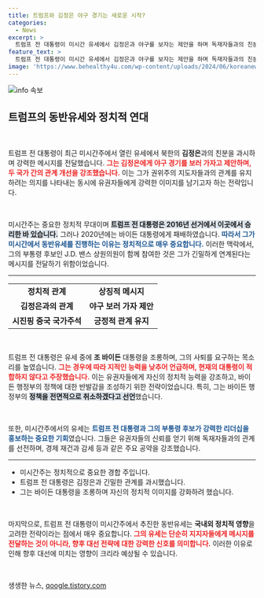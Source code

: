 ```yaml
---
title: 트럼프와 김정은 야구 경기는 새로운 시작?
categories:
  - News
excerpt: >
  트럼프 전 대통령이 미시간 유세에서 김정은과 야구를 보자는 제안을 하며 독재자들과의 친분을 과시했습니다. 바이든 대통령을 조롱하고, 공화당의 대선 공약을 강조한 그의 발언이 화제를 모으고 있습니다!
feature_text: >
  트럼프 전 대통령이 미시간 유세에서 김정은과 야구를 보자는 제안을 하며 독재자들과의 친분을 과시했습니다. 바이든 대통령을 조롱하고, 공화당의 대선 공약을 강조한 그의 발언이 화제를 모으고 있습니다!
image: 'https://www.behealthy4u.com/wp-content/uploads/2024/06/koreanews.jpg'
---
```


<p><img src="https://www.behealthy4u.com/wp-content/uploads/2024/06/koreanews.jpg" alt="info 속보" /></p>

<h2 data-ke-size="size26">트럼프의 동반유세와 정치적 연대</h2>

<p data-ke-size="size16">&nbsp;</p>

<p>트럼프 전 대통령이 최근 미시간주에서 열린 유세에서 북한의 <b>김정은</b>과의 친분을 과시하며 강력한 메시지를 전달했습니다. <b><span style="color: #ee2323;">그는 김정은에게 야구 경기를 보러 가자고 제안하며, 두 국가 간의 관계 개선을 강조했습니다.</span></b> 이는 그가 권위주의 지도자들과의 관계를 유지하려는 의지를 나타내는 동시에 유권자들에게 강력한 이미지를 남기고자 하는 전략입니다.</p>

<p data-ke-size="size16">&nbsp;</p>

<p>미시간주는 중요한 정치적 무대이며 <b><span style="background-color: #21538527;">트럼프 전 대통령은 2016년 선거에서 이곳에서 승리한 바 있습니다.</span></b> 그러나 2020년에는 바이든 대통령에게 패배하였습니다. <b><span style="color: #1a5490;">따라서 그가 미시간에서 동반유세를 진행하는 이유는 정치적으로 매우 중요합니다.</span></b> 이러한 맥락에서, 그의 부통령 후보인 J.D. 밴스 상원의원이 함께 참여한 것은 그가 긴밀하게 연계된다는 메시지를 전달하기 위함이었습니다.</p>

<hr>

<table style="width:100%; border-collapse: collapse;">
    <tr>
        <td style="text-align: center; height: 17px;"><b>정치적 관계</b></td>
        <td style="text-align: center; height: 17px;"><b>상징적 메시지</b></td>
    </tr>
    <tr>
        <td style="text-align: center; height: 17px;"><b>김정은과의 관계</b></td>
        <td style="text-align: center; height: 17px;"><b>야구 보러 가자 제안</b></td>
    </tr>
    <tr>
        <td style="text-align: center; height: 17px;"><b>시진핑 중국 국가주석</b></td>
        <td style="text-align: center; height: 17px;"><b>긍정적 관계 유지</b></td>
    </tr>
</table>

<p data-ke-size="size16">&nbsp;</p>

<p>트럼프 전 대통령은 유세 중에 <b>조 바이든</b> 대통령을 조롱하며, 그의 사퇴를 요구하는 목소리를 높였습니다. <b><span style="color: #ee2323;">그는 경우에 따라 지적인 능력을 낮추어 언급하며, 현재의 대통령이 적합하지 않다고 주장했습니다.</span></b> 이는 유권자들에게 자신의 정치적 능력을 강조하고, 바이든 행정부의 정책에 대한 반발감을 조성하기 위한 전략이었습니다. 특히, 그는 바이든 행정부의 <b><span style="background-color: #21538527;">정책을 전면적으로 취소하겠다고 선언</span></b>했습니다.</p>

<p data-ke-size="size16">&nbsp;</p>

<p>또한, 미시간주에서의 유세는 <b><span style="color: #1a5490;">트럼프 전 대통령과 그의 부통령 후보가 강력한 리더십을 홍보하는 중요한 기회</span></b>였습니다. 그들은 유권자들의 신뢰를 얻기 위해 독재자들과의 관계를 선전하며, 경제 재건과 감세 등과 같은 주요 공약을 강조했습니다. </p>

<hr>

<ul>
    <li>미시간주는 정치적으로 중요한 경합 주입니다.</li>
    <li>트럼프 전 대통령은 김정은과 긴밀한 관계를 과시했습니다.</li>
    <li>그는 바이든 대통령을 조롱하며 자신의 정치적 이미지를 강화하려 했습니다.</li>
</ul>

<p data-ke-size="size16">&nbsp;</p>

<p>마지막으로, 트럼프 전 대통령이 미시간주에서 추진한 동반유세는 <b>국내외 정치적 영향</b>을 고려한 전략이라는 점에서 매우 중요합니다. <b><span style="color: #ee2323;">그의 유세는 단순히 지지자들에게 메시지를 전달하는 것이 아니라, 향후 대선 전략에 대한 강력한 신호를 의미합니다.</span></b> 이러한 이유로 인해 향후 대선에 미치는 영향이 크리라 예상될 수 있습니다. </p>

<p data-ke-size="size16">&nbsp;</p>
생생한 뉴스, <a href="https://qoogle.tistory.com" rel="dofollow">qoogle.tistory.com</a>


